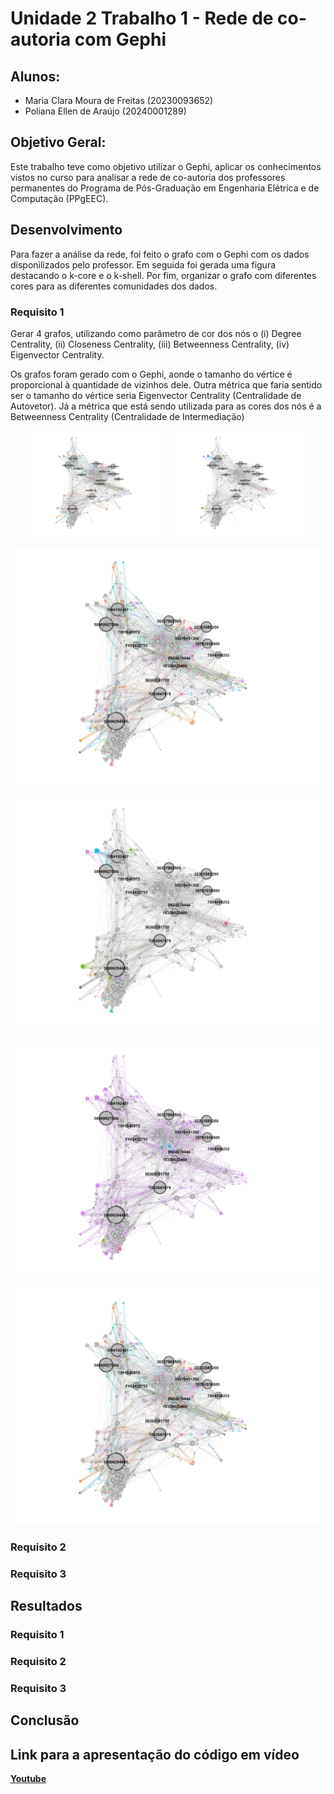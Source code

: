 # Unidade 2 Trabalho 1 - Rede de co-autoria com Gephi

## Alunos:  
- Maria Clara Moura de Freitas (20230093652)
- Poliana Ellen de Araújo (20240001289)

## Objetivo Geral:  
Este trabalho teve como objetivo utilizar o Gephi, aplicar os conhecimentos vistos no curso para analisar a rede de co-autoria dos professores permanentes do Programa de Pós-Graduação em Engenharia Elétrica e de Computação (PPgEEC).

<!-- [**Gov**](https://dados.gov.br/dados/conjuntos-dados/medicamentos-registrados-no-brasil) -->
<!-- [![Botão](https://dummyimage.com/60x20/575757/fff&text=Scopus)](https://www.scopus.com/home.uri?zone=header&origin=) -->


## Desenvolvimento

Para fazer a análise da rede, foi feito o grafo com o Gephi com os dados disponilizados pelo professor. Em seguida foi gerada uma figura destacando o k-core e o k-shell. Por fim, organizar o grafo com diferentes cores para as diferentes comunidades dos dados.

### Requisito 1

Gerar 4 grafos, utilizando como parâmetro de cor dos nós o (i) Degree Centrality, (ii) Closeness Centrality, (iii) Betweenness Centrality, (iv) Eigenvector Centrality.

Os grafos foram gerado com o Gephi, aonde o tamanho do vértice é proporcional à quantidade de vizinhos dele. Outra métrica que faria sentido ser o tamanho do vértice seria Eigenvector Centrality (Centralidade de Autovetor).
Já a métrica que está sendo utilizada para as cores dos nós é a Betweenness Centrality (Centralidade de Intermediação)

<p align="center">
  <img src="https://github.com/polianaraujo/aed2/blob/main/U2T1/Images/degree.png" alt="Imagem 1" width="45%" />
  <img src="https://github.com/polianaraujo/aed2/blob/main/U2T1/Images/closeness.png" alt="Imagem 2" width="45%" />
</p>


![Degree Centrality](https://github.com/polianaraujo/aed2/blob/main/U2T1/Images/degree.png)

![Closeness Centrality](https://github.com/polianaraujo/aed2/blob/main/U2T1/Images/closeness.png)

![Betweenness Centrality](https://github.com/polianaraujo/aed2/blob/main/U2T1/Images/betweenness.png)

![Eigenvector Centrality](https://github.com/polianaraujo/aed2/blob/main/U2T1/Images/eigenvector.png)

### Requisito 2



### Requisito 3


## Resultados

### Requisito 1


<!-- [Centralidade de Grau](https://github.com/polianaraujo/aed2/blob/main/U1T5_2/Images/Centralidade_de_Grau.png) -->

<!-- [Centralidade de Proximidade](https://github.com/polianaraujo/aed2/blob/main/U1T5_2/Images/Centralidade_de_Proximidade.png) -->

<!-- [Centralidade de Intermediação](https://github.com/polianaraujo/aed2/blob/main/U1T5_2/Images/Centralidade_de_Intermediação.png)  -->

<!-- [Centralidade de Autovetor](https://github.com/polianaraujo/aed2/blob/main/U1T5_2/Images/Centralidade_de_Autovetor.png)  -->

### Requisito 2


  
### Requisito 3


    

## Conclusão



## Link para a apresentação do código em vídeo

[**Youtube**]()
